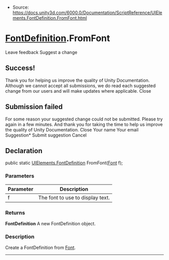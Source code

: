 * Source: https://docs.unity3d.com/6000.0/Documentation/ScriptReference/UIElements.FontDefinition.FromFont.html

#  [FontDefinition](https://docs.unity3d.com/6000.0/Documentation/ScriptReference/UIElements.FontDefinition.html).FromFont
Leave feedback
Suggest a change
## Success!
Thank you for helping us improve the quality of Unity Documentation. Although we cannot accept all submissions, we do read each suggested change from our users and will make updates where applicable.
Close
## Submission failed
For some reason your suggested change could not be submitted. Please <a>try again</a> in a few minutes. And thank you for taking the time to help us improve the quality of Unity Documentation.
Close
Your name Your email Suggestion* Submit suggestion
Cancel
## Declaration
public static [UIElements.FontDefinition](https://docs.unity3d.com/6000.0/Documentation/ScriptReference/UIElements.FontDefinition.html) FromFont([Font](https://docs.unity3d.com/6000.0/Documentation/ScriptReference/Font.html) f); 
### Parameters
Parameter | Description  
---|---  
f | The font to use to display text.  
### Returns
**FontDefinition** A new FontDefinition object. 
### Description
Create a FontDefinition from [Font](https://docs.unity3d.com/6000.0/Documentation/ScriptReference/Font.html). 
* * *
